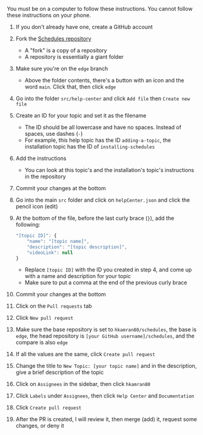 You must be on a computer to follow these instructions. You cannot follow these instructions on your phone.

1. If you don't already have one, create a GitHub account
2. Fork the [Schedules repository](https://github.com/hkamran80/schedules)
    - A "fork" is a copy of a repository
    - A repository is essentially a giant folder
3. Make sure you're on the `edge` branch
    - Above the folder contents, there's a button with an icon and the word `main`. Click that, then click `edge`
4. Go into the folder `src/help-center` and click `Add file` then `Create new file`
5. Create an ID for your topic and set it as the filename
    - The ID should be all lowercase and have no spaces. Instead of spaces, use dashes (`-`)
    - For example, this help topic has the ID `adding-a-topic`, the installation topic has the ID of `installing-schedules`
6. Add the instructions
    - You can look at this topic's and the installation's topic's instructions in the repository
7. Commit your changes at the bottom
8. Go into the main `src` folder and click on `helpCenter.json` and click the pencil icon (edit)
9. At the bottom of the file, before the last curly brace (`}`), add the following:
    ```javascript
    "[topic ID]": {
        "name": "[topic name]",
        "description": "[topic description]",
        "videoLink": null
    }
    ```

    - Replace `[topic ID]` with the ID you created in step 4, and come up with a name and description for your topic
    - Make sure to put a comma at the end of the previous curly brace
10. Commit your changes at the bottom
11. Click on the `Pull requests` tab
12. Click `New pull request`
13. Make sure the base repository is set to `hkamran80/schedules`, the base is `edge`, the head repository is `[your GitHub username]/schedules`, and the compare is also `edge`
14. If all the values are the same, click `Create pull request`
15. Change the title to `New Topic: [your topic name]` and in the description, give a brief description of the topic
16. Click on `Assignees` in the sidebar, then click `hkamran80`
17. Click `Labels` under `Assignees`, then click `Help Center` and `Documentation`
18. Click `Create pull request`
19. After the PR is created, I will review it, then merge (add) it, request some changes, or deny it